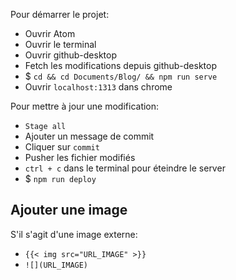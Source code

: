 Pour démarrer le projet:
- Ouvrir Atom
- Ouvrir le terminal
- Ouvrir github-desktop
- Fetch les modifications depuis github-desktop
- $ `cd && cd Documents/Blog/ && npm run serve`
- Ouvrir `localhost:1313` dans chrome

Pour mettre à jour une modification:
- `Stage all`
- Ajouter un message de commit
- Cliquer sur `commit`
- Pusher les fichier modifiés
- `ctrl + c` dans le terminal pour éteindre le server
- $ `npm run deploy`

## Ajouter une image

S'il s'agit d'une image externe:
- `{{< img src="URL_IMAGE" >}}`
- `![](URL_IMAGE)`
